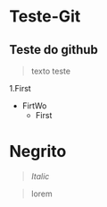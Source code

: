 # Teste-Git

## Teste do github

> texto teste

1.First
 - FirtWo
    - First

# **Negrito**
> _Italic_

> lorem